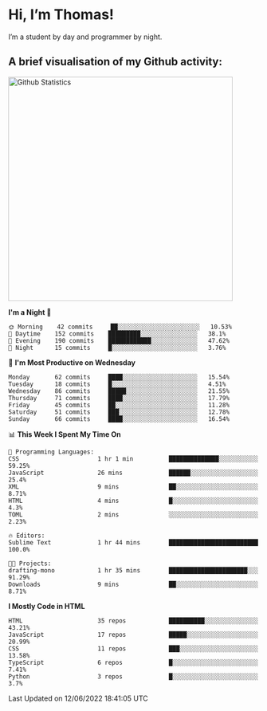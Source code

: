 # Hi, I’m Thomas!
I’m a student by day and programmer by night.

## A brief visualisation of my Github activity:

<img title="My Github Statistics" alt="Github Statistics" width="450px" src="https://github-readme-stats.vercel.app/api?username=thomasrettig&show_icons=true&include_all_commits=true&count_private=true&&hide=issues&theme=tokyonight&border_radius=6px"/>

<!--START_SECTION:waka-->
**I'm a Night 🦉** 

```text
🌞 Morning    42 commits     ██░░░░░░░░░░░░░░░░░░░░░░░   10.53% 
🌆 Daytime    152 commits    █████████░░░░░░░░░░░░░░░░   38.1% 
🌃 Evening    190 commits    ████████████░░░░░░░░░░░░░   47.62% 
🌙 Night      15 commits     █░░░░░░░░░░░░░░░░░░░░░░░░   3.76%

```
📅 **I'm Most Productive on Wednesday** 

```text
Monday       62 commits     ████░░░░░░░░░░░░░░░░░░░░░   15.54% 
Tuesday      18 commits     █░░░░░░░░░░░░░░░░░░░░░░░░   4.51% 
Wednesday    86 commits     █████░░░░░░░░░░░░░░░░░░░░   21.55% 
Thursday     71 commits     ████░░░░░░░░░░░░░░░░░░░░░   17.79% 
Friday       45 commits     ██░░░░░░░░░░░░░░░░░░░░░░░   11.28% 
Saturday     51 commits     ███░░░░░░░░░░░░░░░░░░░░░░   12.78% 
Sunday       66 commits     ████░░░░░░░░░░░░░░░░░░░░░   16.54%

```


📊 **This Week I Spent My Time On** 

```text
💬 Programming Languages: 
CSS                      1 hr 1 min          ██████████████░░░░░░░░░░░   59.25% 
JavaScript               26 mins             ██████░░░░░░░░░░░░░░░░░░░   25.4% 
XML                      9 mins              ██░░░░░░░░░░░░░░░░░░░░░░░   8.71% 
HTML                     4 mins              █░░░░░░░░░░░░░░░░░░░░░░░░   4.3% 
TOML                     2 mins              ░░░░░░░░░░░░░░░░░░░░░░░░░   2.23%

🔥 Editors: 
Sublime Text             1 hr 44 mins        █████████████████████████   100.0%

🐱‍💻 Projects: 
drafting-mono            1 hr 35 mins        ██████████████████████░░░   91.29% 
Downloads                9 mins              ██░░░░░░░░░░░░░░░░░░░░░░░   8.71%

```

**I Mostly Code in HTML** 

```text
HTML                     35 repos            ██████████░░░░░░░░░░░░░░░   43.21% 
JavaScript               17 repos            █████░░░░░░░░░░░░░░░░░░░░   20.99% 
CSS                      11 repos            ███░░░░░░░░░░░░░░░░░░░░░░   13.58% 
TypeScript               6 repos             █░░░░░░░░░░░░░░░░░░░░░░░░   7.41% 
Python                   3 repos             █░░░░░░░░░░░░░░░░░░░░░░░░   3.7%

```



 Last Updated on 12/06/2022 18:41:05 UTC
<!--END_SECTION:waka-->
